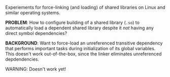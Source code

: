 Experiements for force-linking (and loading) of shared libraries on Linux and similar operating systems.

**PROBLEM**: How to configure building of a shared library (`.so`) to automatically load a dependent shared library despite it _not_ having any direct symbol dependencies?

**BACKGROUND**: Want to force-load an unreferenced transitive dependency that performs important tasks during initialization of its global variables. This doesn't work out-of-the-box, since the linker eliminates unreferenced depdendencies.

WARNING: Doesn't work yet!

